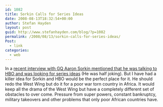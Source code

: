 ```yaml
---
id: 1082
title: Sorkin Calls for Series Ideas
date: 2008-08-13T18:32:54+00:00
author: Stefan Hayden
layout: post
guid: http://www.stefanhayden.com/blog/?p=1082
permalink: /2008/08/13/sorkin-calls-for-series-ideas/
Post:
  - link
categories:
  - web
---
```

In a <a href="http://men.style.com/gq/blogs/gqeditors/2008/08/why-does-aaron.html">recent interview with GQ Aaron Sorkin mentioned that he was talking to HBO and was looking for series ideas</a> (He was half joking). But I have had a killer idea for Sorkin and HBO would be the perfect place for it. He should redo the West Wing but do it for a poor war torn country in Africa. It would keep all the drama of the West Wing but have a completely different set of obstacles to over come. Pressure from super powers, constant bankruptcy, military takeovers and other problems that only poor African countries have.
